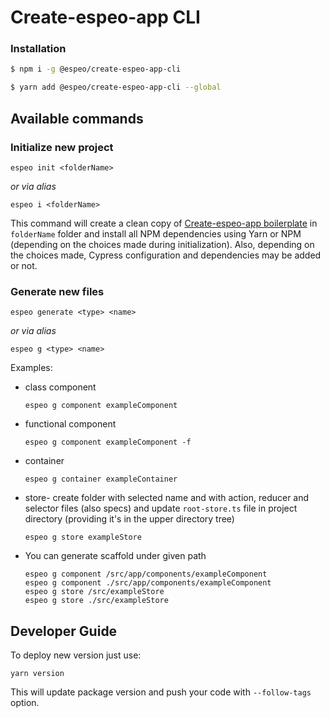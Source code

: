 # Create-espeo-app CLI

### Installation

```bash
$ npm i -g @espeo/create-espeo-app-cli
```

```bash
$ yarn add @espeo/create-espeo-app-cli --global
```

## Available commands

### Initialize new project

```
espeo init <folderName>
```

_or via alias_

```
espeo i <folderName>
```

This command will create a clean copy of [Create-espeo-app boilerplate](https://github.com/espeo/espeo-create-react-app) in `folderName` folder and install all NPM dependencies using Yarn or NPM (depending on the choices made during initialization). Also, depending on the choices made, Cypress configuration and dependencies may be added or not.

### Generate new files

```
espeo generate <type> <name>

```

_or via alias_

```
espeo g <type> <name>
```

Examples:

- class component
  ```
  espeo g component exampleComponent
  ```
- functional component
  ```
  espeo g component exampleComponent -f
  ```
- container
  ```
  espeo g container exampleContainer
  ```
- store- create folder with selected name and with action, reducer and selector files (also specs) and update `root-store.ts` file in project directory (providing it's in the upper directory tree)
  ```
  espeo g store exampleStore
  ```
- You can generate scaffold under given path
  ```
  espeo g component /src/app/components/exampleComponent
  espeo g component ./src/app/components/exampleComponent
  espeo g store /src/exampleStore
  espeo g store ./src/exampleStore
  ```

## Developer Guide

To deploy new version just use:

```
yarn version
```

This will update package version and push your code with `--follow-tags` option.
